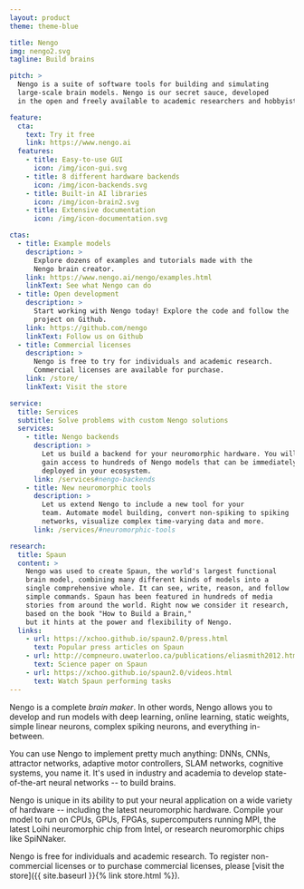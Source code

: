 ```yaml
---
layout: product
theme: theme-blue

title: Nengo
img: nengo2.svg
tagline: Build brains

pitch: >
  Nengo is a suite of software tools for building and simulating
  large-scale brain models. Nengo is our secret sauce, developed
  in the open and freely available to academic researchers and hobbyists.

feature:
  cta:
    text: Try it free
    link: https://www.nengo.ai
  features:
    - title: Easy-to-use GUI
      icon: /img/icon-gui.svg
    - title: 8 different hardware backends
      icon: /img/icon-backends.svg
    - title: Built-in AI libraries
      icon: /img/icon-brain2.svg
    - title: Extensive documentation
      icon: /img/icon-documentation.svg

ctas:
  - title: Example models
    description: >
      Explore dozens of examples and tutorials made with the
      Nengo brain creator.
    link: https://www.nengo.ai/nengo/examples.html
    linkText: See what Nengo can do
  - title: Open development
    description: >
      Start working with Nengo today! Explore the code and follow the
      project on Github.
    link: https://github.com/nengo
    linkText: Follow us on Github
  - title: Commercial licenses
    description: >
      Nengo is free to try for individuals and academic research.
      Commercial licenses are available for purchase.
    link: /store/
    linkText: Visit the store

service:
  title: Services
  subtitle: Solve problems with custom Nengo solutions
  services:
    - title: Nengo backends
      description: >
        Let us build a backend for your neuromorphic hardware. You will
        gain access to hundreds of Nengo models that can be immediately
        deployed in your ecosystem.
      link: /services#nengo-backends
    - title: New neuromorphic tools
      description: >
        Let us extend Nengo to include a new tool for your
        team. Automate model building, convert non-spiking to spiking
        networks, visualize complex time-varying data and more.
      link: /services/#neuromorphic-tools

research:
  title: Spaun
  content: >
    Nengo was used to create Spaun, the world's largest functional
    brain model, combining many different kinds of models into a
    single comprehensive whole. It can see, write, reason, and follow
    simple commands. Spaun has been featured in hundreds of media
    stories from around the world. Right now we consider it research,
    based on the book "How to Build a Brain,"
    but it hints at the power and flexibility of Nengo.
  links:
    - url: https://xchoo.github.io/spaun2.0/press.html
      text: Popular press articles on Spaun
    - url: http://compneuro.uwaterloo.ca/publications/eliasmith2012.html
      text: Science paper on Spaun
    - url: https://xchoo.github.io/spaun2.0/videos.html
      text: Watch Spaun performing tasks
---
```


Nengo is a complete *brain maker*. In other words, Nengo allows you
to develop and run models with deep learning, online learning,
static weights, simple linear neurons, complex spiking neurons,
and everything in-between.

You can use Nengo to implement pretty much anything: DNNs, CNNs,
attractor networks, adaptive motor controllers, SLAM networks,
cognitive systems, you name it. It's used in industry and academia
to develop state-of-the-art neural networks -- to build brains.

Nengo is unique in its ability to put your neural application on
a wide variety of hardware -- including the latest neuromorphic hardware.
Compile your model to run on CPUs, GPUs, FPGAs, supercomputers running MPI,
the latest Loihi neuromorphic chip from Intel,
or research neuromorphic chips like SpiNNaker.

Nengo is free for individuals and academic research.
To register non-commercial licenses
or to purchase commercial licenses, please
[visit the store]({{ site.baseurl }}{% link store.html %}).

